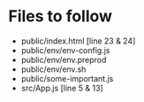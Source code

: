 # Files to follow

- public/index.html [line 23 & 24]
- public/env/env-config.js
- public/env/env.preprod
- public/env/env.sh
- public/some-important.js
- src/App.js [line 5 & 13]
